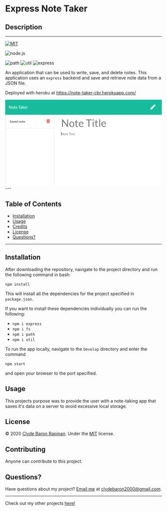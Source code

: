 # Express Note Taker

## Description
---
[![MIT](https://img.shields.io/badge/License-MIT-yellow.svg)](https://opensource.org/licenses/MIT)

![node.js](https://img.shields.io/badge/Dependencies-node.js-green)

![path](https://img.shields.io/badge/npm-path-blue)
![util](https://img.shields.io/badge/npm-util-blue)
![express](https://img.shields.io/badge/npm-express-blue)

An application that can be used to write, save, and delete notes. This application uses an `express` backend and save and retrieve note data from a JSON file.

Deployed with heroku at https://note-taker-cbr.herokuapp.com/

<img src="./pic/deployed.PNG">
---

## Table of Contents 

* [Installation](#Installation)
* [Usage](#Usage)
* [Credits](#Credits)
* [License](#License)
* [Questions?](#Questions?)

---
## Installation

After downloading the repository, navigate to the project directory and run the following command in bash:
```
npm install
```
This will install all the dependencies for the project specified in `package.json`.

If you want to install these dependencies individually you can run the following:
- `npm i express`
- `npm i fs`
- `npm i path`
- `npm i util`

To run the app locally, navigate to the `Develop` directory and enter the command
```
npm start
```
and open your browser to the port specified.

## Usage

This projects purpose was to provide the user with a note-taking app that saves it's data on a server to avoid excessive local storage. 

## License

© 2020 [Clyde Baron Rapinan](https://github.com/clydebaron2000). Under the [MIT](https://opensource.org/licenses/MIT) license.

## Contributing

Anyone can contribute to this project.

## Questions?

Have questions about my project? [Email me](mailto:clydebaron2000@gmail.com) at clydebaron2000@gmail.com.

---
Check out my other projects [here!](https://github.com/clydebaron2000)